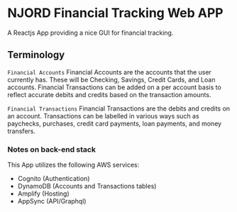# NJORD Financial Tracking Web APP

A Reactjs App providing a nice GUI for financial tracking.

## Terminology 

`Financial Accounts`
Financial Accounts are the accounts that the user currently has.  These will be Checking, Savings, Credit Cards, and Loan accounts.  Financial Transactions can be added on a per account basis to reflect accurate debits and credits based on the transaction amounts. 

`Financial Transactions`
Financial Transactions are the debits and credits on an account.  Transactions can be labelled in various ways such as paychecks, purchases, credit card payments, loan payments, and money transfers. 

### Notes on back-end stack

This App utilizes the following AWS services:
- Cognito (Authentication)
- DynamoDB (Accounts and Transactions tables)
- Amplify (Hosting)
- AppSync (API/Graphql)
